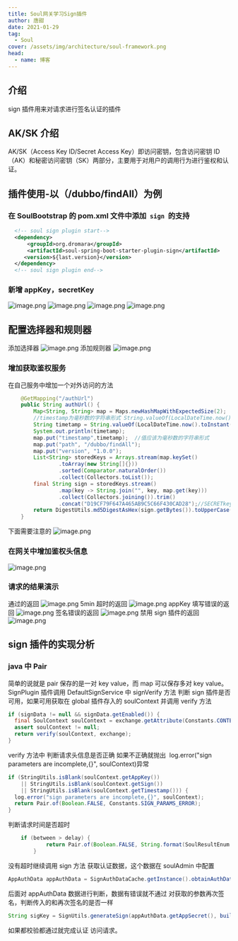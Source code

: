 ```yaml
---
title: Soul网关学习Sign插件
author: 唐甜
date: 2021-01-29
tag:
  - Soul
cover: /assets/img/architecture/soul-framework.png
head:
  - name: 博客
---
```


## 介绍

sign 插件用来对请求进行签名认证的插件

## AK/SK 介绍

AK/SK（Access Key ID/Secret Access Key）即访问密钥，包含访问密钥 ID（AK）和秘密访问密钥（SK）两部分，主要用于对用户的调用行为进行鉴权和认证。

## 插件使用-以（/dubbo/findAll）为例

### 在 SoulBootstrap 的 pom.xml 文件中添加  `sign`  的支持

```xml
  <!-- soul sign plugin start-->
  <dependency>
      <groupId>org.dromara</groupId>
      <artifactId>soul-spring-boot-starter-plugin-sign</artifactId>
     <version>${last.version}</version>
  </dependency>
  <!-- soul sign plugin end-->
```

### 新增 appKey，secretKey

![image.png](/assets/img/blog4/01.png)
![image.png](/assets/img/blog4/02.png)
![image.png](/assets/img/blog4/03.png)
![image.png](/assets/img/blog4/04.png)

## 配置选择器和规则器

添加选择器
![image.png](/assets/img/blog4/05.png)
添加规则器
![image.png](/assets/img/blog4/06.png)

### 增加获取鉴权服务

在自己服务中增加一个对外访问的方法

```java
    @GetMapping("/authUrl")
    public String authUrl() {
        Map<String, String> map = Maps.newHashMapWithExpectedSize(2);
        //timestamp为毫秒数的字符串形式 String.valueOf(LocalDateTime.now().toInstant(ZoneOffset.of("+8")).toEpochMilli())
        String timetamp = String.valueOf(LocalDateTime.now().toInstant(ZoneOffset.of("+8")).toEpochMilli()) ;
        System.out.println(timetamp);
        map.put("timestamp",timetamp);  //值应该为毫秒数的字符串形式
        map.put("path", "/dubbo/findAll");
        map.put("version", "1.0.0");
        List<String> storedKeys = Arrays.stream(map.keySet()
                .toArray(new String[]{}))
                .sorted(Comparator.naturalOrder())
                .collect(Collectors.toList());
        final String sign = storedKeys.stream()
                .map(key -> String.join("", key, map.get(key)))
                .collect(Collectors.joining()).trim()
                .concat("D19CF79F647A465AB9C5C66F430CAD28");//SECRETkey
        return DigestUtils.md5DigestAsHex(sign.getBytes()).toUpperCase();
    }

```

下面需要注意的
![image.png](/assets/img/blog4/07.png)

### 在网关中增加鉴权头信息

![image.png](/assets/img/blog4/08.png)

### 请求的结果演示

通过的返回
![image.png](/assets/img/blog4/09.png)
5min 超时的返回
![image.png](/assets/img/blog4/10.png)
appKey 填写错误的返回
![image.png](/assets/img/blog4/11.png)
签名错误的返回
![image.png](/assets/img/blog4/12.png)
禁用 sign 插件的返回
![image.png](/assets/img/blog4/13.png)

## sign 插件的实现分析

### java 中 Pair

简单的说就是 pair 保存的是一对 key value，而 map 可以保存多对 key value。
SignPlugin 插件调用 DefaultSignService 中 signVerify 方法
判断 sign 插件是否可用，如果可用获取在 global 插件存入的 soulContext 并调用 verify 方法

```java
if (signData != null && signData.getEnabled()) {
  final SoulContext soulContext = exchange.getAttribute(Constants.CONTEXT);
  assert soulContext != null;
  return verify(soulContext, exchange);
}
```

verify 方法中
判断请求头信息是否正确
如果不正确就抛出  log.error("sign parameters are incomplete,{}", soulContext)异常

```java
if (StringUtils.isBlank(soulContext.getAppKey())
    || StringUtils.isBlank(soulContext.getSign())
    || StringUtils.isBlank(soulContext.getTimestamp())) {
  log.error("sign parameters are incomplete,{}", soulContext);
  return Pair.of(Boolean.FALSE, Constants.SIGN_PARAMS_ERROR);
}
```

判断请求时间是否超时

```java
    if (between > delay) {
            return Pair.of(Boolean.FALSE, String.format(SoulResultEnum.SING_TIME_IS_TIMEOUT.getMsg(), delay));
        }
```

没有超时继续调用 sign 方法
获取认证数据，这个数据在 soulAdmin 中配置

```java
AppAuthData appAuthData = SignAuthDataCache.getInstance().obtainAuthData(soulContext.getAppKey());
```

后面对 appAuthData 数据进行判断，数据有错误就不通过
对获取的参数再次签名，判断传入的和再次签名的是否一样

```java
String sigKey = SignUtils.generateSign(appAuthData.getAppSecret(), buildParamsMap(soulContext));
```

如果都校验都通过就完成认证 访问请求。

